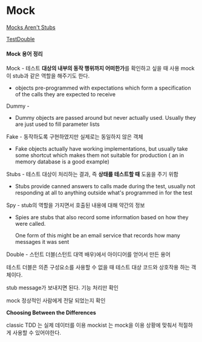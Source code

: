 # Mock

[Mocks Aren't Stubs](https://www.martinfowler.com/articles/mocksArentStubs.html)

[TestDouble](https://www.martinfowler.com/bliki/TestDouble.html#:~:text=Test%20Double%20is%20a%20generic,used%20to%20fill%20parameter%20lists)



#### Mock 용어 정리

Mock - 테스트 **대상의 내부의 동작 행위까지 어떠한가**를 확인하고 싶을 때 사용 
mock이 stub과 같은 역할을 해주기도 한다.

- objects pre-programmed with expectations which form a specification of the calls they are expected to receive

Dummy - 

- Dummy objects are passed around but never actually used. Usually they are just used to fill parameter lists

Fake - 동작하도록 구현하였지만 실제로는 동일하지 않은 객체

- Fake objects actually have working implementations, but usually take some shortcut which makes them not suitable for production ( an in memory database is a good example)

Stubs - 테스트 대상이 처리하는 결과, 즉 **상태를 테스트할 때** 도움을 주기 위함

- Stubs provide canned answers to calls made during the test, usually not responding at all to anything outside what's programmed in for the test

Spy - stub의 역할을 가지면서 호출된 내용에 대해 약간의 정보

- Spies are stubs that also record some information based on how they were called.

  One form of this might be an email service that records how many messages it was sent

Double - 스턴트 더블(스턴트 대역 배우)에서 아이디어를 얻어서 만든 용어

테스트 더블은 의존 구성요소를 사용할 수 없을 때 테스트 대상 코드와 상호작용 하는 객체이다.



stub message가 보내지면 된다. 기능 처리만 확인

mock 정상적인 사람에게 전달 되었는지 확인



**Choosing Between the Differences** 

classic TDD 는 실제 데이터를 이용 mockist 는 mock을 이용 상황에 맞춰서 적절하게 사용할 수 있어야한다.



